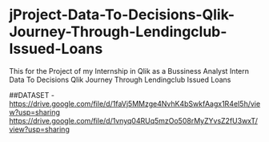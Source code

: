 # jProject-Data-To-Decisions-Qlik-Journey-Through-Lendingclub-Issued-Loans
This for the Project of my Internship in Qlik as a Bussiness Analyst Intern Data To Decisions Qlik Journey Through Lendingclub Issued Loans

##DATASET - 
https://drive.google.com/file/d/1faVj5MMzge4NvhK4bSwkfAagx1R4eI5h/view?usp=sharing
https://drive.google.com/file/d/1vnyq04RUq5mzOo508rMyZYvsZ2fU3wxT/view?usp=sharing
